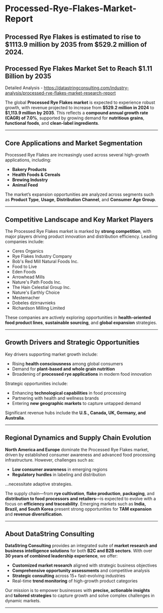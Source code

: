 # Processed-Rye-Flakes-Market-Report
Processed Rye Flakes is estimated to rise to $1113.9 million by 2035 from $529.2 million of 2024. 
---

## **Processed Rye Flakes Market Set to Reach \$1.11 Billion by 2035**

Detailed Analysis - https://datastringconsulting.com/industry-analysis/processed-rye-flakes-market-research-report

The global **Processed Rye Flakes market** is expected to experience robust growth, with revenue projected to increase from **\$529.2 million in 2024** to **\$1,113.9 million by 2035**. This reflects a **compound annual growth rate (CAGR) of 7.0%**, supported by growing demand for **nutritious grains**, **functional foods**, and **clean-label ingredients**.

---

## **Core Applications and Market Segmentation**

Processed Rye Flakes are increasingly used across several high-growth applications, including:

* **Bakery Products**
* **Health Foods & Cereals**
* **Brewing Industry**
* **Animal Feed**

The market’s expansion opportunities are analyzed across segments such as **Product Type**, **Usage**, **Distribution Channel**, and **Consumer Age Group**.

---

## **Competitive Landscape and Key Market Players**

The Processed Rye Flakes market is marked by **strong competition**, with major players driving product innovation and distribution efficiency. Leading companies include:

* Ceres Organics
* Rye Flakes Industry Company
* Bob's Red Mill Natural Foods Inc.
* Food to Live
* Eden Foods
* Arrowhead Mills
* Nature's Path Foods Inc.
* The Hain Celestial Group Inc.
* Nature's Earthly Choice
* Mestemacher
* Dobeles dzirnavnieks
* Richardson Milling Limited

These companies are actively exploring opportunities in **health-oriented food product lines**, **sustainable sourcing**, and **global expansion** strategies.

---

## **Growth Drivers and Strategic Opportunities**

Key drivers supporting market growth include:

* Rising **health consciousness** among global consumers
* Demand for **plant-based and whole grain nutrition**
* Broadening of **processed rye applications** in modern food innovation

Strategic opportunities include:

* Enhancing **technological capabilities** in food processing
* Partnering with health and wellness brands
* Entering **new geographic markets** to capture untapped demand

Significant revenue hubs include the **U.S., Canada, UK, Germany, and Australia**.

---

## **Regional Dynamics and Supply Chain Evolution**

**North America and Europe** dominate the Processed Rye Flakes market, driven by established consumer awareness and advanced food processing infrastructure. However, challenges such as:

* **Low consumer awareness** in emerging regions
* **Regulatory hurdles** in labeling and distribution

…necessitate adaptive strategies.

The supply chain—from **rye cultivation**, **flake production**, **packaging**, and **distribution to food processors and retailers**—is expected to evolve with a focus on **efficiency and traceability**. Emerging markets such as **India, Brazil, and South Korea** present strong opportunities for **TAM expansion** and **revenue diversification**.

---

## **About DataString Consulting**

**DataString Consulting** provides an integrated suite of **market research and business intelligence solutions** for both **B2C and B2B sectors**. With over **30 years of combined leadership experience**, we offer:

* **Customized market research** aligned with strategic business objectives
* **Comprehensive opportunity assessments** and competitive analysis
* **Strategic consulting** across 15+ fast-evolving industries
* Real-time **trend monitoring** of high-growth product categories

Our mission is to empower businesses with **precise, actionable insights** and **tailored strategies** to capture growth and solve complex challenges in dynamic markets.

---
